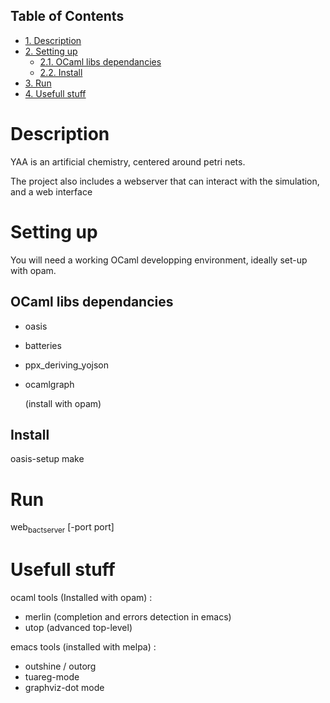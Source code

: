 <div id="table-of-contents">
<h2>Table of Contents</h2>
<div id="text-table-of-contents">
<ul>
<li><a href="#sec-1">1. Description</a></li>
<li><a href="#sec-2">2. Setting up</a>
<ul>
<li><a href="#sec-2-1">2.1. OCaml libs dependancies</a></li>
<li><a href="#sec-2-2">2.2. Install</a></li>
</ul>
</li>
<li><a href="#sec-3">3. Run</a></li>
<li><a href="#sec-4">4. Usefull stuff</a></li>
</ul>
</div>
</div>

# Description<a id="sec-1" name="sec-1"></a>

YAA is an artificial chemistry, centered around petri nets.

The project also includes a webserver that can interact 
with the simulation, and a web interface

# Setting up<a id="sec-2" name="sec-2"></a>

You will need a working OCaml developping environment, 
ideally set-up with opam.

## OCaml libs dependancies<a id="sec-2-1" name="sec-2-1"></a>

-   oasis
-   batteries
-   ppx_deriving_yojson
-   ocamlgraph
    
    (install with opam)

## Install<a id="sec-2-2" name="sec-2-2"></a>

oasis-setup
make

# Run<a id="sec-3" name="sec-3"></a>

web<sub>bact</sub><sub>server</sub> [-port port]

# Usefull stuff<a id="sec-4" name="sec-4"></a>

ocaml tools (Installed with opam) :
-   merlin (completion and errors detection in emacs)
-   utop (advanced top-level)

emacs tools (installed with melpa) : 
-   outshine / outorg
-   tuareg-mode
-   graphviz-dot mode